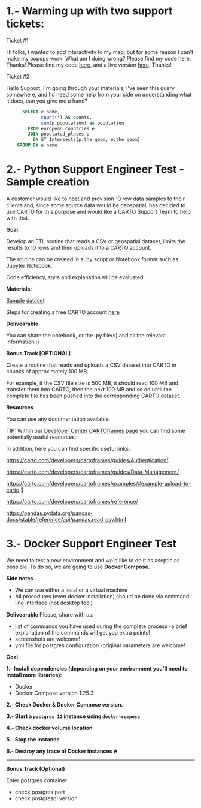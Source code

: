 # 1.- Warming up with two support tickets:

Ticket #1

Hi folks,
I wanted to add interactivity to my map, but for some reason I can't make my popups work. What am I doing wrong? Please find my code here. Thanks!
Please find my code [here](https://gist.github.com/pablomoniz/51568ba2dbfdba51ecfe35904e361a07#file-index-html), and a live version [here](https://bl.ocks.org/pablomoniz/raw/51568ba2dbfdba51ecfe35904e361a07). Thanks!

Ticket #2

Hello Support,
I'm going through your materials, I've seen this query somewhere, and I'd need some help from your side on understanding what it does, can you give me a hand?

```sql
      SELECT e.name,
             count(*) AS counts,
             sum(p.population) as population
        FROM european_countries e
        JOIN populated_places p
          ON ST_Intersects(p.the_geom, e.the_geom)
    GROUP BY e.name
``` 


# 2.- Python Support Engineer Test - Sample creation

A customer would like to host and provision 10 row data samples to their clients and, since some source data would be geospatial, has decided to use CARTO for this purpose and would like a CARTO Support Team to help with that.

**Goal:**

Develop an ETL routine that reads a CSV or geospatial dataset, limits the results to 10 rows and then uploads it to a CARTO account.

The routine can be created in a .py script or Notebook format such as Jupyter Notebook. 

Code efficiency, style and explanation will be evaluated.

**Materials:**

[Sample dataset](https://data.cityofnewyork.us/Education/NYC-School-District-Boundaries/p5vh-vm7p)

Steps for creating a free CARTO account [here](https://drive.google.com/file/d/13NAtbPdFoLPNqRtiMcDRpBRt7htwCJfb/view)

**Delivearable**

You can share the notebook, or the .py file(s) and all the relevant information :)

**Bonus Track [OPTIONAL]**

Create a routine that reads and uploads a CSV dataset into CARTO in chunks of approximately 100 MB.

For example, if the CSV file size is 500 MB, it should read 100 MB and transfer them into CARTO, then the next 100 MB and so on until the complete file has been pushed into the corresponding CARTO dataset.

**Resources**

You can use any documentation available. 

TIP: Within our [Developer Center CARTOframes page](https://carto.com/developers/cartoframes/) you can find some potentially useful resources: 

In addition, here you can find specific useful links:

https://carto.com/developers/cartoframes/guides/Authentication/

https://carto.com/developers/cartoframes/guides/Data-Management/

https://carto.com/developers/cartoframes/examples/#example-upload-to-carto 👀 

https://carto.com/developers/cartoframes/reference/

https://pandas.pydata.org/pandas-docs/stable/reference/api/pandas.read_csv.html 




# 3.- Docker Support Engineer Test
We need to test a new environment and we'd like to do it as aseptic as possible. To do so, we are going to use **Docker Compose**.

**Side notes**
- We can use either a local or a virtual machine
- All procedures (even docker installation) should be done via command line interface (not desktop tool)

**Delivearable**
Please, share with us:
- list of commands you have used during the complete process -a brief explanation of the commands will get you extra points!
- screenshots are welcome!
- yml file for postgres configuration -original parameters are welcome!

**Goal**

**1.- Install dependencies (depending on your environment you'll need to install more libraries):**
- Docker
- Docker Compose version 1.25.3

**2.- Check Docker & Docker Compose version.**

**3.- Start a `postgres 12` instance using `docker-compose`**

**4.- Check docker volume location**

**5.- Stop the instance**

**6.- Destroy any trace of Docker instances 🔥**

---
**Bonus Track (Optional)**

Enter postgres container 
- check postgres port
- check postgresql version